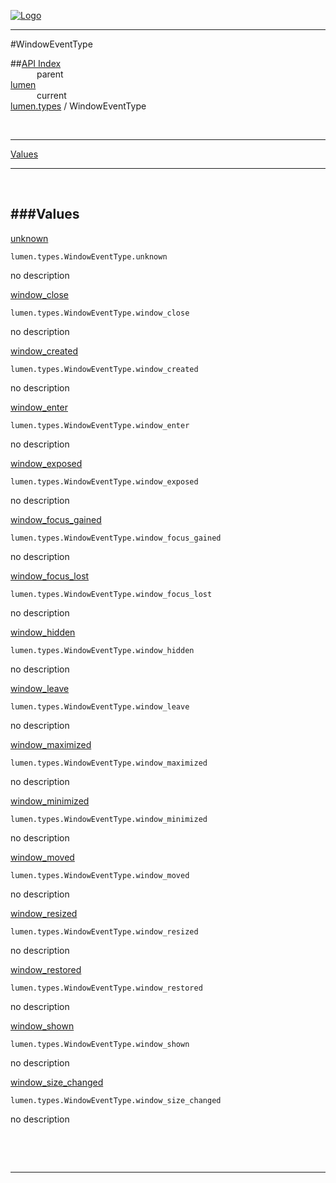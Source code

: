 
[![Logo](../../../images/logo.png)](../../../index.html)

---

#WindowEventType


##[API Index](../../../api/index.html#lumen.types)   
&emsp;&emsp;&emsp;parent    
[lumen](../)     
&emsp;&emsp;&emsp;current    
[lumen.types](./) / WindowEventType

<br/>

---


[Values](#Values)   


---

&nbsp;   

<a class="lift" name="Values" ></a>
###Values   
---
<a class="lift" name="unknown" href="#unknown">unknown</a>



`lumen.types.WindowEventType.unknown`

<span class="small_desc_flat"> no description </span>   

<a class="lift" name="window_close" href="#window_close">window_close</a>



`lumen.types.WindowEventType.window_close`

<span class="small_desc_flat"> no description </span>   

<a class="lift" name="window_created" href="#window_created">window_created</a>



`lumen.types.WindowEventType.window_created`

<span class="small_desc_flat"> no description </span>   

<a class="lift" name="window_enter" href="#window_enter">window_enter</a>



`lumen.types.WindowEventType.window_enter`

<span class="small_desc_flat"> no description </span>   

<a class="lift" name="window_exposed" href="#window_exposed">window_exposed</a>



`lumen.types.WindowEventType.window_exposed`

<span class="small_desc_flat"> no description </span>   

<a class="lift" name="window_focus_gained" href="#window_focus_gained">window_focus_gained</a>



`lumen.types.WindowEventType.window_focus_gained`

<span class="small_desc_flat"> no description </span>   

<a class="lift" name="window_focus_lost" href="#window_focus_lost">window_focus_lost</a>



`lumen.types.WindowEventType.window_focus_lost`

<span class="small_desc_flat"> no description </span>   

<a class="lift" name="window_hidden" href="#window_hidden">window_hidden</a>



`lumen.types.WindowEventType.window_hidden`

<span class="small_desc_flat"> no description </span>   

<a class="lift" name="window_leave" href="#window_leave">window_leave</a>



`lumen.types.WindowEventType.window_leave`

<span class="small_desc_flat"> no description </span>   

<a class="lift" name="window_maximized" href="#window_maximized">window_maximized</a>



`lumen.types.WindowEventType.window_maximized`

<span class="small_desc_flat"> no description </span>   

<a class="lift" name="window_minimized" href="#window_minimized">window_minimized</a>



`lumen.types.WindowEventType.window_minimized`

<span class="small_desc_flat"> no description </span>   

<a class="lift" name="window_moved" href="#window_moved">window_moved</a>



`lumen.types.WindowEventType.window_moved`

<span class="small_desc_flat"> no description </span>   

<a class="lift" name="window_resized" href="#window_resized">window_resized</a>



`lumen.types.WindowEventType.window_resized`

<span class="small_desc_flat"> no description </span>   

<a class="lift" name="window_restored" href="#window_restored">window_restored</a>



`lumen.types.WindowEventType.window_restored`

<span class="small_desc_flat"> no description </span>   

<a class="lift" name="window_shown" href="#window_shown">window_shown</a>



`lumen.types.WindowEventType.window_shown`

<span class="small_desc_flat"> no description </span>   

<a class="lift" name="window_size_changed" href="#window_size_changed">window_size_changed</a>



`lumen.types.WindowEventType.window_size_changed`

<span class="small_desc_flat"> no description </span>   

&nbsp;   



&nbsp;
&nbsp;
&nbsp;

---  


&nbsp;   
&nbsp;   
